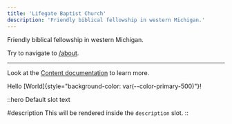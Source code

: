 ```yaml
---
title: 'Lifegate Baptist Church'
description: 'Friendly biblical fellowship in western Michigan.'
---
```


Friendly biblical fellowship in western Michigan.

Try to navigate to [/about](/about).

---

Look at the [Content documentation](https://content.nuxtjs.org/) to learn more.

Hello [World]{style="background-color: var(--color-primary-500)"}!

::hero
Default slot text

#description
This will be rendered inside the `description` slot.
::
